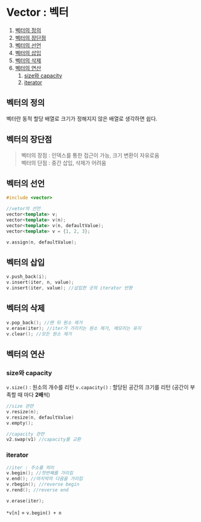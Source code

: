 # Vector : 벡터

1. [벡터의 정의](#벡터의-정의)
2. [벡터의 장단점](#벡터의-장단점)
3. [벡터의 선언](#벡터의-선언)
4. [벡터의 삽입](#벡터의-삽입)
5. [벡터의 삭제](#벡터의-삭제)
6. [벡터의 연산](#벡터의-연산)
   1. [size와 capacity](#size와-capacity)
   2. [iterator](#iterator)

## 벡터의 정의
벡터란 동적 할당 배열로 크기가 정해지지 않은 배열로 생각하면 쉽다.

## 벡터의 장단점
> 벡터의 장점 : 인덱스를 통한 접근이 가능, 크기 변환이 자유로움  
> 벡터의 단점 : 중간 삽입, 삭제가 어려움

## 벡터의 선언
```c++
#include <vector>

//vetor의 선언
vector<template> v;
vector<template> v(n);
vector<template> v(n, defaultValue);
vector<template> v = {1, 2, 3};

v.assign(n, defaultValue);
```

## 벡터의 삽입
```c++
v.push_back(i);
v.insert(iter, n, value);
v.insert(iter, value); //삽입한 곳의 iterator 반환
```

## 벡터의 삭제
```c++
v.pop_back(); //맨 뒤 원소 제거
v.erase(iter); //iter가 가리키는 원소 제거, 메모리는 유지
v.clear(); //모든 원소 제거
```

## 벡터의 연산
### size와 capacity
`v.size()` : 원소의 개수를 리턴
`v.capacity()` : 할당된 공간의 크기를 리턴 (공간이 부족할 때 마다 **2배**씩)

```c++
//size 관련
v.resize(n);
v.resize(n, defaultValue)
v.empty();

//capacity 관련
v2.swap(v1) //capacity를 교환
```
### iterator
```c++
//iter : 주소를 의미
v.begin(); //첫번째를 가리킴
v.end(); //마지막의 다음을 가리킴
v.rbegin(); //reverse begin
v.rend(); //reverse end

v.erase(iter);
```
`*v[n]` = `v.begin() + n`